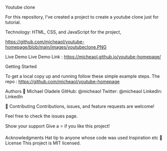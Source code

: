 
Youtube clone

For this repository, I've created a project to create a youtube clone just for tutorial.

Technology:
HTML, CSS, and JavaScript for the project, 

https://github.com/micheaol/youtube-homepage/blob/main/images/youtubeclone.PNG

Live Demo Live Demo Link : https://micheaol.github.io/youtube-homepage/

Getting Started

To get a local copy up and running follow these simple example steps.
The repo : https://github.com/micheaol/youtube-homepage


Authors 👤 Michael Oladele
GitHub: @micheaol Twitter: @micheaol
LinkedIn: LinkedIn


🤝 Contributing Contributions, issues, and feature requests are welcome!

Feel free to check the issues page.

Show your support Give a ⭐️ if you like this project!

Acknowledgments Hat tip to anyone whose code was used Inspiration etc 📝 License This project is MIT licensed.
